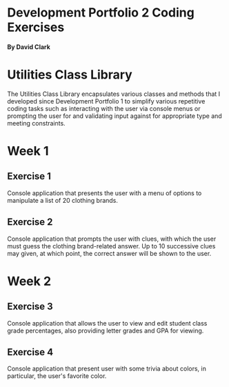 # Development Portfolio 2 Coding Exercises

#### By David Clark

# Utilities Class Library

The Utilities Class Library encapsulates various classes and methods that I developed since Development Portfolio 1 to simplify various repetitive coding tasks such as interacting with the user via console menus or prompting the user for and validating input against for appropriate type and meeting constraints.

# Week 1

## Exercise 1

Console application that presents the user with a menu of options to manipulate a list of 20 clothing brands.

## Exercise 2

Console application that prompts the user with clues, with which the user must guess the clothing brand-related answer.  Up to 10 successive clues may given, at which point, the correct answer will be shown to the user.

# Week 2

## Exercise 3

Console application that allows the user to view and edit student class grade percentages, also providing letter grades and GPA for viewing.

## Exercise 4

Console application that present user with some trivia about colors, in particular, the user's favorite color.